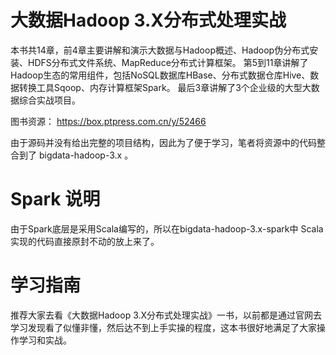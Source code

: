 # 大数据Hadoop 3.X分布式处理实战

本书共14章，前4章主要讲解和演示大数据与Hadoop概述、Hadoop伪分布式安装、HDFS分布式文件系统、MapReduce分布式计算框架。
第5到11章讲解了Hadoop生态的常用组件，包括NoSQL数据库HBase、分布式数据仓库Hive、数据转换工具Sqoop、内存计算框架Spark。
最后3章讲解了3个企业级的大型大数据综合实战项目。

图书资源： https://box.ptpress.com.cn/y/52466

由于源码并没有给出完整的项目结构，因此为了便于学习，笔者将资源中的代码整合到了 bigdata-hadoop-3.x 。

# Spark 说明

由于Spark底层是采用Scala编写的，所以在bigdata-hadoop-3.x-spark中 Scala实现的代码直接原封不动的放上来了。


# 学习指南

推荐大家去看《大数据Hadoop 3.X分布式处理实战》一书，以前都是通过官网去学习发现看了似懂非懂，然后达不到上手实操的程度，这本书很好地满足了大家操作学习和实战。